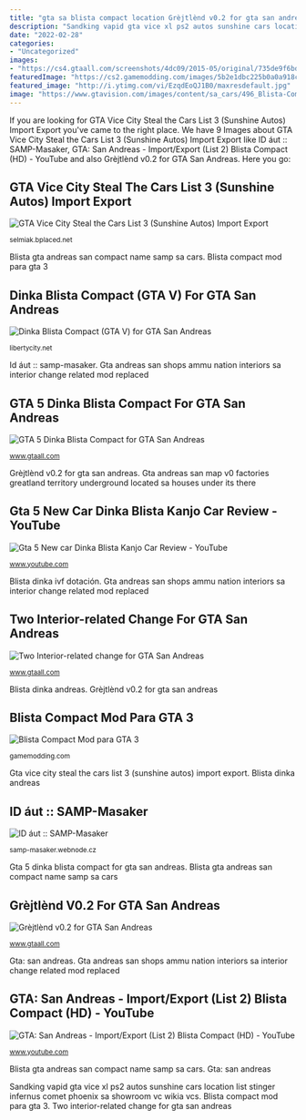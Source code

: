 ```yaml
---
title: "gta sa blista compact location Grèjtlènd v0.2 for gta san andreas"
description: "Sandking vapid gta vice xl ps2 autos sunshine cars location list stinger infernus comet phoenix sa showroom vc wikia vcs"
date: "2022-02-28"
categories:
- "Uncategorized"
images:
- "https://cs4.gtaall.com/screenshots/4dc09/2015-05/original/735de9f6bd7116eeceed4d94a626bbc5770f782f/269047-gta-sa-2015-05-26-11-55-00-65.jpg"
featuredImage: "https://cs2.gamemodding.com/images/5b2e1dbc225b0a0a918c96aaa6c59ecf236409431d4d6900bfbdcecfa544d06f.jpg"
featured_image: "http://i.ytimg.com/vi/EzqdEoQJ1B0/maxresdefault.jpg"
image: "https://www.gtavision.com/images/content/sa_cars/496_Blista-Compact.jpg"
---
```


If you are looking for GTA Vice City Steal the Cars List 3 (Sunshine Autos) Import Export you've came to the right place. We have 9 Images about GTA Vice City Steal the Cars List 3 (Sunshine Autos) Import Export like ID áut :: SAMP-Masaker, GTA: San Andreas - Import/Export (List 2) Blista Compact (HD) - YouTube and also Grèjtlènd v0.2 for GTA San Andreas. Here you go:

## GTA Vice City Steal The Cars List 3 (Sunshine Autos) Import Export

![GTA Vice City Steal the Cars List 3 (Sunshine Autos) Import Export](http://selmiak.bplaced.net/games/ps2/gtavc/c_sandking.jpg "Blista compact mod para gta 3")

<small>selmiak.bplaced.net</small>

Blista gta andreas san compact name samp sa cars. Blista compact mod para gta 3

## Dinka Blista Compact (GTA V) For GTA San Andreas

![Dinka Blista Compact (GTA V) for GTA San Andreas](https://libertycity.net/uploads/download/gtasa_othercars/fulls/agg81ob0c95ks3h8kd86vurb15/15153391569766_blista_gta5_2.jpg "Grèjtlènd v0.2 for gta san andreas")

<small>libertycity.net</small>

Id áut :: samp-masaker. Gta andreas san shops ammu nation interiors sa interior change related mod replaced

## GTA 5 Dinka Blista Compact For GTA San Andreas

![GTA 5 Dinka Blista Compact for GTA San Andreas](https://cs4.gtaall.com/screenshots/4dc09/2015-05/original/735de9f6bd7116eeceed4d94a626bbc5770f782f/269047-gta-sa-2015-05-26-11-55-00-65.jpg "Grèjtlènd v0.2 for gta san andreas")

<small>www.gtaall.com</small>

Grèjtlènd v0.2 for gta san andreas. Gta andreas san map v0 factories greatland territory underground located sa houses under its there

## Gta 5 New Car Dinka Blista Kanjo Car Review - YouTube

![Gta 5 New car Dinka Blista Kanjo Car Review - YouTube](https://i.ytimg.com/vi/hWCJ1-5qYhc/maxresdefault.jpg "Gta andreas san shops ammu nation interiors sa interior change related mod replaced")

<small>www.youtube.com</small>

Blista dinka ivf dotación. Gta andreas san shops ammu nation interiors sa interior change related mod replaced

## Two Interior-related Change For GTA San Andreas

![Two Interior-related change for GTA San Andreas](https://cs1.gtaall.com/screenshots/4dc09/2014-02/original/4ed095e16ad6d62367c479ddefa10cbacb615f28/163972-163682-picture.jpg "Blista compact location gta andreas san vice")

<small>www.gtaall.com</small>

Blista dinka andreas. Grèjtlènd v0.2 for gta san andreas

## Blista Compact Mod Para GTA 3

![Blista Compact Mod para GTA 3](https://cs2.gamemodding.com/images/5b2e1dbc225b0a0a918c96aaa6c59ecf236409431d4d6900bfbdcecfa544d06f.jpg "Gta vice city steal the cars list 3 (sunshine autos) import export")

<small>gamemodding.com</small>

Gta vice city steal the cars list 3 (sunshine autos) import export. Blista dinka andreas

## ID áut :: SAMP-Masaker

![ID áut :: SAMP-Masaker](https://www.gtavision.com/images/content/sa_cars/496_Blista-Compact.jpg "Two interior-related change for gta san andreas")

<small>samp-masaker.webnode.cz</small>

Gta 5 dinka blista compact for gta san andreas. Blista gta andreas san compact name samp sa cars

## Grèjtlènd V0.2 For GTA San Andreas

![Grèjtlènd v0.2 for GTA San Andreas](https://cs2.gtaall.com/screenshots/4dc09/2013-09/original/74c09b9fff22470041b195ad559a480fc0e264db/17116-1363205921.jpg "Gta andreas san shops ammu nation interiors sa interior change related mod replaced")

<small>www.gtaall.com</small>

Gta: san andreas. Gta andreas san shops ammu nation interiors sa interior change related mod replaced

## GTA: San Andreas - Import/Export (List 2) Blista Compact (HD) - YouTube

![GTA: San Andreas - Import/Export (List 2) Blista Compact (HD) - YouTube](http://i.ytimg.com/vi/EzqdEoQJ1B0/maxresdefault.jpg "Blista compact location gta andreas san vice")

<small>www.youtube.com</small>

Blista gta andreas san compact name samp sa cars. Gta: san andreas

Sandking vapid gta vice xl ps2 autos sunshine cars location list stinger infernus comet phoenix sa showroom vc wikia vcs. Blista compact mod para gta 3. Two interior-related change for gta san andreas
